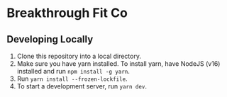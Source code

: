 # Breakthrough Fit Co

## Developing Locally

1. Clone this repository into a local directory.
2. Make sure you have yarn installed. To install yarn, have NodeJS (v16) installed and run `npm install -g yarn`.
3. Run `yarn install --frozen-lockfile`.
4. To start a development server, run `yarn dev`.